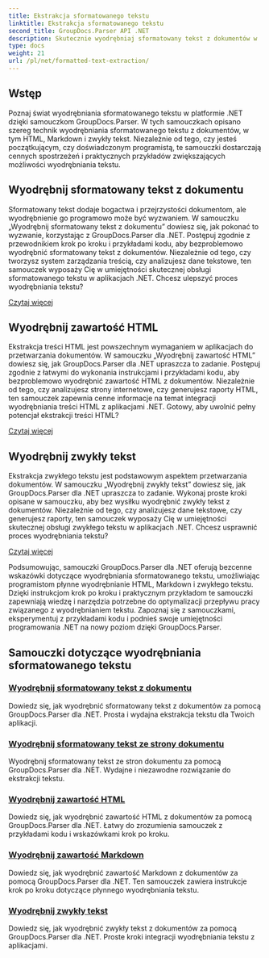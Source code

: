 ```yaml
---
title: Ekstrakcja sformatowanego tekstu
linktitle: Ekstrakcja sformatowanego tekstu
second_title: GroupDocs.Parser API .NET
description: Skutecznie wyodrębniaj sformatowany tekst z dokumentów w .NET za pomocą GroupDocs.Parser. Naucz się płynnie wyodrębniać kod HTML, Markdown i zwykły tekst.
type: docs
weight: 21
url: /pl/net/formatted-text-extraction/
---
```


## Wstęp

Poznaj świat wyodrębniania sformatowanego tekstu w platformie .NET dzięki samouczkom GroupDocs.Parser. W tych samouczkach opisano szereg technik wyodrębniania sformatowanego tekstu z dokumentów, w tym HTML, Markdown i zwykły tekst. Niezależnie od tego, czy jesteś początkującym, czy doświadczonym programistą, te samouczki dostarczają cennych spostrzeżeń i praktycznych przykładów zwiększających możliwości wyodrębniania tekstu.

## Wyodrębnij sformatowany tekst z dokumentu

Sformatowany tekst dodaje bogactwa i przejrzystości dokumentom, ale wyodrębnienie go programowo może być wyzwaniem. W samouczku „Wyodrębnij sformatowany tekst z dokumentu” dowiesz się, jak pokonać to wyzwanie, korzystając z GroupDocs.Parser dla .NET. Postępuj zgodnie z przewodnikiem krok po kroku i przykładami kodu, aby bezproblemowo wyodrębnić sformatowany tekst z dokumentów. Niezależnie od tego, czy tworzysz system zarządzania treścią, czy analizujesz dane tekstowe, ten samouczek wyposaży Cię w umiejętności skutecznej obsługi sformatowanego tekstu w aplikacjach .NET. Chcesz ulepszyć proces wyodrębniania tekstu?

[Czytaj więcej](./extract-formatted-text-from-document/)

## Wyodrębnij zawartość HTML

Ekstrakcja treści HTML jest powszechnym wymaganiem w aplikacjach do przetwarzania dokumentów. W samouczku „Wyodrębnij zawartość HTML” dowiesz się, jak GroupDocs.Parser dla .NET upraszcza to zadanie. Postępuj zgodnie z łatwymi do wykonania instrukcjami i przykładami kodu, aby bezproblemowo wyodrębnić zawartość HTML z dokumentów. Niezależnie od tego, czy analizujesz strony internetowe, czy generujesz raporty HTML, ten samouczek zapewnia cenne informacje na temat integracji wyodrębniania treści HTML z aplikacjami .NET. Gotowy, aby uwolnić pełny potencjał ekstrakcji treści HTML?

[Czytaj więcej](./extract-html-content/)

## Wyodrębnij zwykły tekst

Ekstrakcja zwykłego tekstu jest podstawowym aspektem przetwarzania dokumentów. W samouczku „Wyodrębnij zwykły tekst” dowiesz się, jak GroupDocs.Parser dla .NET upraszcza to zadanie. Wykonaj proste kroki opisane w samouczku, aby bez wysiłku wyodrębnić zwykły tekst z dokumentów. Niezależnie od tego, czy analizujesz dane tekstowe, czy generujesz raporty, ten samouczek wyposaży Cię w umiejętności skutecznej obsługi zwykłego tekstu w aplikacjach .NET. Chcesz usprawnić proces wyodrębniania tekstu?

[Czytaj więcej](./extract-plain-text/)

Podsumowując, samouczki GroupDocs.Parser dla .NET oferują bezcenne wskazówki dotyczące wyodrębniania sformatowanego tekstu, umożliwiając programistom płynne wyodrębnianie HTML, Markdown i zwykłego tekstu. Dzięki instrukcjom krok po kroku i praktycznym przykładom te samouczki zapewniają wiedzę i narzędzia potrzebne do optymalizacji przepływu pracy związanego z wyodrębnianiem tekstu. Zapoznaj się z samouczkami, eksperymentuj z przykładami kodu i podnieś swoje umiejętności programowania .NET na nowy poziom dzięki GroupDocs.Parser.
## Samouczki dotyczące wyodrębniania sformatowanego tekstu
### [Wyodrębnij sformatowany tekst z dokumentu](./extract-formatted-text-from-document/)
Dowiedz się, jak wyodrębnić sformatowany tekst z dokumentów za pomocą GroupDocs.Parser dla .NET. Prosta i wydajna ekstrakcja tekstu dla Twoich aplikacji.
### [Wyodrębnij sformatowany tekst ze strony dokumentu](./extract-formatted-text-from-document-page/)
Wyodrębnij sformatowany tekst ze stron dokumentu za pomocą GroupDocs.Parser dla .NET. Wydajne i niezawodne rozwiązanie do ekstrakcji tekstu.
### [Wyodrębnij zawartość HTML](./extract-html-content/)
Dowiedz się, jak wyodrębnić zawartość HTML z dokumentów za pomocą GroupDocs.Parser dla .NET. Łatwy do zrozumienia samouczek z przykładami kodu i wskazówkami krok po kroku.
### [Wyodrębnij zawartość Markdown](./extract-markdown-content/)
Dowiedz się, jak wyodrębnić zawartość Markdown z dokumentów za pomocą GroupDocs.Parser dla .NET. Ten samouczek zawiera instrukcje krok po kroku dotyczące płynnego wyodrębniania tekstu.
### [Wyodrębnij zwykły tekst](./extract-plain-text/)
Dowiedz się, jak wyodrębnić zwykły tekst z dokumentów za pomocą GroupDocs.Parser dla .NET. Proste kroki integracji wyodrębniania tekstu z aplikacjami.